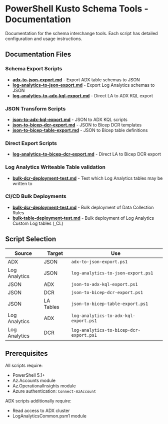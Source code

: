 # PowerShell Kusto Schema Tools - Documentation

Documentation for the schema interchange tools. Each script has detailed configuration and usage instructions.

## Documentation Files

### Schema Export Scripts

- **[adx-to-json-export.md](adx-to-json-export.md)** - Export ADX table schemas to JSON
- **[log-analytics-to-json-export.md](log-analytics-to-json-export.md)** - Export Log Analytics schemas to JSON  
- **[log-analytics-to-adx-kql-export.md](log-analytics-to-adx-kql-export.md)** - Direct LA to ADX KQL export

### JSON Transform Scripts

- **[json-to-adx-kql-export.md](json-to-adx-kql-export.md)** - JSON to ADX KQL scripts
- **[json-to-bicep-dcr-export.md](json-to-bicep-dcr-export.md)** - JSON to Bicep DCR templates
- **[json-to-bicep-table-export.md](json-to-bicep-table-export.md)** - JSON to Bicep table definitions

### Direct Export Scripts

- **[log-analytics-to-bicep-dcr-export.md](log-analytics-to-bicep-dcr-export.md)** - Direct LA to Bicep DCR export

### Log Analytics Writeable Table validation

- **[bulk-dcr-deployment-test.md](bulk-dcr-deployment-test.md)** - Test which Log Analytics tables may be written to

### CI/CD Bulk Deployments

- **[bulk-dcr-deployment-test.md](bulk-dcr-deployment-test.md)** - Bulk deployment of Data Collection Rules
- **[bulk-table-deployment-test.md](bulk-table-deployment-test.md)** - Bulk deployment of Log Analytics Custom Log tables (_CL)

## Script Selection

| Source        | Target    | Use                                     |
| ------------- | --------- | --------------------------------------- |
| ADX           | JSON      | `adx-to-json-export.ps1`                |
| Log Analytics | JSON      | `log-analytics-to-json-export.ps1`      |
| JSON          | ADX       | `json-to-adx-kql-export.ps1`            |
| JSON          | DCR       | `json-to-bicep-dcr-export.ps1`          |
| JSON          | LA Tables | `json-to-bicep-table-export.ps1`        |
| Log Analytics | ADX       | `log-analytics-to-adx-kql-export.ps1`   |
| Log Analytics | DCR       | `log-analytics-to-bicep-dcr-export.ps1` |

## Prerequisites

All scripts require:

- PowerShell 5.1+
- Az.Accounts module
- Az.OperationalInsights module  
- Azure authentication: `Connect-AzAccount`

ADX scripts additionally require:

- Read access to ADX cluster
- LogAnalyticsCommon.psm1 module
